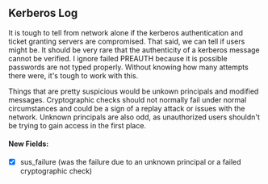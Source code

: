 ## Kerberos Log
It is tough to tell from network alone if the kerberos authentication and ticket granting servers are compromised.
That said, we can tell if users might be. It should be very rare that the authenticity of a kerberos message cannot
be verified. I ignore failed PREAUTH because it is possible passwords are not typed properly. Without knowing 
how many attempts there were, it's tough to work with this.

Things that are pretty suspicious would be unkown principals and modified messages. Cryptographic checks should not
normally fail under normal circumstances and could be a sign of a replay attack or issues with the network. Unknown
principals are also odd, as unauthorized users shouldn't be trying to gain access in the first place.

#### New Fields:
- [x] sus_failure (was the failure due to an unknown principal or a failed cryptographic check)